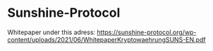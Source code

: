 # Sunshine-Protocol

Whitepaper under this adress:
https://sunshine-protocol.org/wp-content/uploads/2021/06/WhitepaperKryptowaehrungSUNS-EN.pdf
